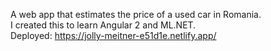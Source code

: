 A web app that estimates the price of a used car in Romania. </br>
I created this to learn Angular 2 and ML.NET. </br>
Deployed: https://jolly-meitner-e51d1e.netlify.app/

